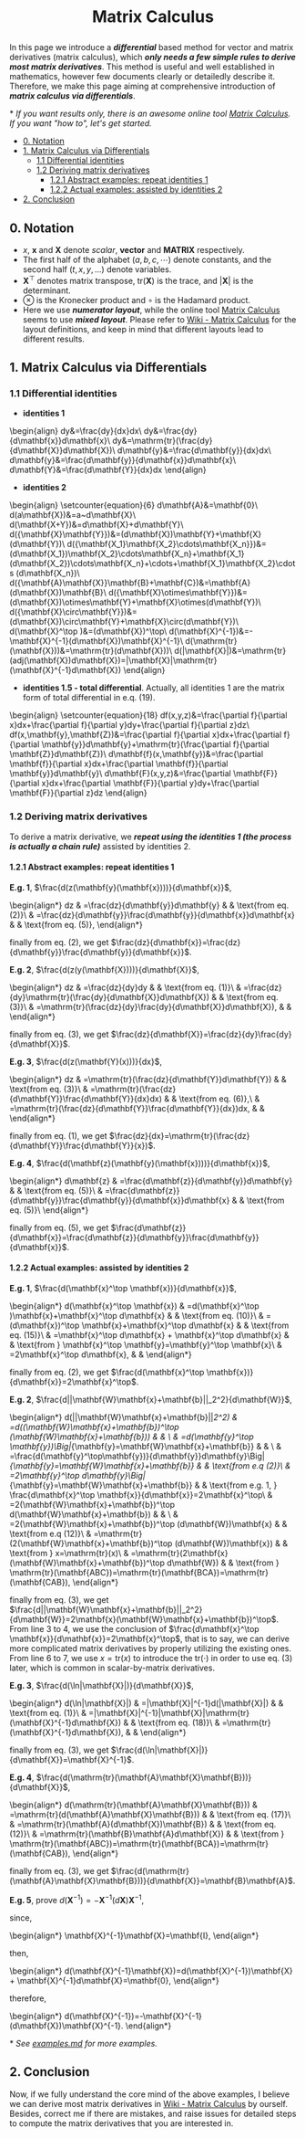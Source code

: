 <h1> <p align="center"> Matrix Calculus </p> </h1>

In this page we introduce a ***differential*** based method for vector and matrix derivatives (matrix calculus), which ***only needs a few simple rules to derive most matrix derivatives***. This method is useful and well established in mathematics, however few documents clearly or detailedly describe it. Therefore, we make this page aiming at comprehensive introduction of ***matrix calculus via differentials***.

\* *If you want results only, there is an awesome online tool [Matrix Calculus](http://www.matrixcalculus.org/). If you want "how to", let's get started.*

<!-- MarkdownTOC -->

- [0. Notation](#0-notation)
- [1. Matrix Calculus via Differentials](#1-matrix-calculus-via-differentials)
    * [1.1 Differential identities](#11-differential-identities)
    * [1.2 Deriving matrix derivatives](#12-deriving-matrix-derivatives)
        + [1.2.1 Abstract examples: repeat identities 1](#121-abstract-examples-repeat-identities-1)
        + [1.2.2 Actual examples: assisted by identities 2](#122-actual-examples-assisted-by-identities-2)
- [2. Conclusion](#2-conclusion)

<!-- /MarkdownTOC -->


## 0. Notation

- $x$, $\mathbf{x}$ and $\mathbf{X}$ denote $scalar$, $\mathbf{vector}$ and $\mathbf{MATRIX}$ respectively.
- The first half of the alphabet $(a, b, c, \cdots)$ denote constants, and the second half $(t, x, y, …)$ denote variables.
- $\mathbf{X}^\top$ denotes matrix transpose, $\mathrm{tr}(\mathbf{X})$ is the trace, and  $|\mathbf{X}|$ is the determinant.
- $\otimes$ is the Kronecker product and $\circ$ is the Hadamard product.
- Here we use ***numerator layout***, while the online tool [Matrix Calculus](http://www.matrixcalculus.org/) seems to use ***mixed layout***. Please refer to [Wiki - Matrix Calculus](https://en.wikipedia.org/wiki/Matrix_calculus) for the layout definitions, and keep in mind that different layouts lead to different results.

## 1. Matrix Calculus via Differentials

### 1.1 Differential identities

- **identities 1**

\begin{align}
dy&=\frac{dy}{dx}dx\\
dy&=\frac{dy}{d\mathbf{x}}d\mathbf{x}\\
dy&=\mathrm{tr}(\frac{dy}{d\mathbf{X}}d\mathbf{X})\\
d\mathbf{y}&=\frac{d\mathbf{y}}{dx}dx\\
d\mathbf{y}&=\frac{d\mathbf{y}}{d\mathbf{x}}d\mathbf{x}\\
d\mathbf{Y}&=\frac{d\mathbf{Y}}{dx}dx
\end{align}

- **identities 2**

\begin{align}
\setcounter{equation}{6}
d\mathbf{A}&=\mathbf{0}\\
d(a\mathbf{X})&=a~d\mathbf{X}\\
d(\mathbf{X+Y})&=d\mathbf{X}+d\mathbf{Y}\\
d({\mathbf{X}\mathbf{Y}})&=(d\mathbf{X})\mathbf{Y}+\mathbf{X}(d\mathbf{Y})\\
d({\mathbf{X_1}\mathbf{X_2}\cdots\mathbf{X_n}})&=(d\mathbf{X_1})\mathbf{X_2}\cdots\mathbf{X_n}+\mathbf{X_1}(d\mathbf{X_2})\cdots\mathbf{X_n}+\cdots+\mathbf{X_1}\mathbf{X_2}\cdots (d\mathbf{X_n})\\
d({\mathbf{A}\mathbf{X}}\mathbf{B}+\mathbf{C})&=\mathbf{A}(d\mathbf{X})\mathbf{B}\\
d({\mathbf{X}\otimes\mathbf{Y}})&=(d\mathbf{X})\otimes\mathbf{Y}+\mathbf{X}\otimes(d\mathbf{Y})\\
d({\mathbf{X}\circ\mathbf{Y}})&=(d\mathbf{X})\circ\mathbf{Y}+\mathbf{X}\circ(d\mathbf{Y})\\
d(\mathbf{X}^\top )&=(d\mathbf{X})^\top\\
d(\mathbf{X}^{-1})&=-\mathbf{X}^{-1}(d\mathbf{X})\mathbf{X}^{-1}\\
d(\mathrm{tr}(\mathbf{X}))&=\mathrm{tr}(d\mathbf{X}))\\
d(|\mathbf{X}|)&=\mathrm{tr}(adj(\mathbf{X})d\mathbf{X})=|\mathbf{X}|\mathrm{tr}(\mathbf{X}^{-1}d\mathbf{X})
\end{align}

- **identities 1.5 - total differential**. Actually, all identities 1 are the matrix form of total differential in e.q. (19).

\begin{align}
\setcounter{equation}{18}
df(x,y,z)&=\frac{\partial f}{\partial x}dx+\frac{\partial f}{\partial y}dy+\frac{\partial f}{\partial z}dz\\
df(x,\mathbf{y},\mathbf{Z})&=\frac{\partial f}{\partial x}dx+\frac{\partial f}{\partial \mathbf{y}}d\mathbf{y}+\mathrm{tr}(\frac{\partial f}{\partial \mathbf{Z}}d\mathbf{Z})\\
d\mathbf{f}(x,\mathbf{y})&=\frac{\partial \mathbf{f}}{\partial x}dx+\frac{\partial \mathbf{f}}{\partial \mathbf{y}}d\mathbf{y}\\
d\mathbf{F}(x,y,z)&=\frac{\partial \mathbf{F}}{\partial x}dx+\frac{\partial \mathbf{F}}{\partial y}dy+\frac{\partial \mathbf{F}}{\partial z}dz
\end{align}

### 1.2 Deriving matrix derivatives

To derive a matrix derivative, we ***repeat using the identities 1 (the process is actually a chain rule)*** assisted by identities 2.

#### 1.2.1 Abstract examples: repeat identities 1

**E.g. 1**, $\frac{d(z(\mathbf{y}(\mathbf{x})))}{d\mathbf{x}}$,

\begin{align*}
dz & =\frac{dz}{d\mathbf{y}}d\mathbf{y}                                & & \text{from eq. (2)}\\
   & =\frac{dz}{d\mathbf{y}}\frac{d\mathbf{y}}{d\mathbf{x}}d\mathbf{x} & & \text{from eq. (5)},
\end{align*}

finally from eq. (2), we get $\frac{dz}{d\mathbf{x}}=\frac{dz}{d\mathbf{y}}\frac{d\mathbf{y}}{d\mathbf{x}}$.

**E.g. 2**, $\frac{d(z(y(\mathbf{X})))}{d\mathbf{X}}$,

\begin{align*}
dz & =\frac{dz}{dy}dy                                              & & \text{from eq. (1)}\\
   & =\frac{dz}{dy}\mathrm{tr}(\frac{dy}{d\mathbf{X}}d\mathbf{X})  & & \text{from eq. (3)}\\
   & =\mathrm{tr}(\frac{dz}{dy}\frac{dy}{d\mathbf{X}}d\mathbf{X}), & &
\end{align*}

finally from eq. (3), we get $\frac{dz}{d\mathbf{X}}=\frac{dz}{dy}\frac{dy}{d\mathbf{X}}$.

**E.g. 3**, $\frac{d(z(\mathbf{Y}(x)))}{dx}$,

\begin{align*}
dz & =\mathrm{tr}(\frac{dz}{d\mathbf{Y}}d\mathbf{Y})               & & \text{from eq. (3)}\\
   & =\mathrm{tr}(\frac{dz}{d\mathbf{Y}}\frac{d\mathbf{Y}}{dx}dx)  & & \text{from eq. (6)},\\
   & =\mathrm{tr}(\frac{dz}{d\mathbf{Y}}\frac{d\mathbf{Y}}{dx})dx, & &
\end{align*}

finally from eq. (1), we get $\frac{dz}{dx}=\mathrm{tr}(\frac{dz}{d\mathbf{Y}}\frac{d\mathbf{Y}}{x})$.

**E.g. 4**, $\frac{d(\mathbf{z}(\mathbf{y}(\mathbf{x})))}{d\mathbf{x}}$,

\begin{align*}
d\mathbf{z} & =\frac{d\mathbf{z}}{d\mathbf{y}}d\mathbf{y}                                & & \text{from eq. (5)}\\
            & =\frac{d\mathbf{z}}{d\mathbf{y}}\frac{d\mathbf{y}}{d\mathbf{x}}d\mathbf{x} & & \text{from eq. (5)}\\
\end{align*}

finally from eq. (5), we get $\frac{d\mathbf{z}}{d\mathbf{x}}=\frac{d\mathbf{z}}{d\mathbf{y}}\frac{d\mathbf{y}}{d\mathbf{x}}$.

#### 1.2.2 Actual examples: assisted by identities 2

**E.g. 1**, $\frac{d(\mathbf{x}^\top \mathbf{x})}{d\mathbf{x}}$,

\begin{align*}
d(\mathbf{x}^\top \mathbf{x}) & =d(\mathbf{x}^\top )\mathbf{x}+\mathbf{x}^\top d\mathbf{x} & & \text{from eq. (10)}\\
                              & =(d\mathbf{x})^\top \mathbf{x}+\mathbf{x}^\top d\mathbf{x} & & \text{from eq. (15)}\\
                              & =\mathbf{x}^\top d\mathbf{x} + \mathbf{x}^\top d\mathbf{x} & & \text{from } \mathbf{x}^\top \mathbf{y}=\mathbf{y}^\top \mathbf{x}\\
                              & =2\mathbf{x}^\top d\mathbf{x},                             & &
\end{align*}

finally from eq. (2), we get $\frac{d(\mathbf{x}^\top \mathbf{x})}{d\mathbf{x}}=2\mathbf{x}^\top$.

**E.g. 2**, $\frac{d||\mathbf{W}\mathbf{x}+\mathbf{b}||_2^2}{d\mathbf{W}}$,

\begin{align*}
d(||\mathbf{W}\mathbf{x}+\mathbf{b}||_2^2) & =d((\mathbf{W}\mathbf{x}+\mathbf{b})^\top (\mathbf{W}\mathbf{x}+\mathbf{b}))                                   & & \\
                                           & =d(\mathbf{y}^\top \mathbf{y})\Big|_{\mathbf{y}=\mathbf{W}\mathbf{x}+\mathbf{b}}                               & & \\
                                           & =\frac{d(\mathbf{y}^\top\mathbf{y})}{d\mathbf{y}}d\mathbf{y}\Big|_{\mathbf{y}=\mathbf{W}\mathbf{x}+\mathbf{b}} & & \text{from e.q (2)}\\
                                           & =2\mathbf{y}^\top d\mathbf{y}\Big|_{\mathbf{y}=\mathbf{W}\mathbf{x}+\mathbf{b}}                                & & \text{from e.g. 1, } \frac{d\mathbf{x}^\top \mathbf{x}}{d\mathbf{x}}=2\mathbf{x}^\top\\
                                           & =2(\mathbf{W}\mathbf{x}+\mathbf{b})^\top d(\mathbf{W}\mathbf{x}+\mathbf{b})                                    & & \\
                                           & =2(\mathbf{W}\mathbf{x}+\mathbf{b})^\top (d\mathbf{W})\mathbf{x}                                               & & \text{from e.q (12)}\\
                                           & =\mathrm{tr}(2(\mathbf{W}\mathbf{x}+\mathbf{b})^\top (d\mathbf{W})\mathbf{x})                                  & & \text{from } x=\mathrm{tr}(x)\\
                                           & =\mathrm{tr}(2\mathbf{x}(\mathbf{W}\mathbf{x}+\mathbf{b})^\top d\mathbf{W})                                    & & \text{from } \mathrm{tr}(\mathbf{ABC})=\mathrm{tr}(\mathbf{BCA})=\mathrm{tr}(\mathbf{CAB}),
\end{align*}

finally from eq. (3), we get $\frac{d||\mathbf{W}\mathbf{x}+\mathbf{b}||_2^2}{d\mathbf{W}}=2\mathbf{x}(\mathbf{W}\mathbf{x}+\mathbf{b})^\top$. From line 3 to 4, we use the conclusion of $\frac{d\mathbf{x}^\top \mathbf{x}}{d\mathbf{x}}=2\mathbf{x}^\top$, that is to say, we can derive more complicated  matrix derivatives by properly utilizing the existing ones. From line 6 to 7, we use $x=\mathrm{tr}(x)$ to introduce the $\mathrm{tr(\cdot)}$ in order to use eq. (3) later, which is common in scalar-by-matrix derivatives.

**E.g. 3**, $\frac{d(\ln|\mathbf{X}|)}{d\mathbf{X}}$,

\begin{align*}
d(\ln|\mathbf{X}|) & =|\mathbf{X}|^{-1}d(|\mathbf{X}|)                                     & & \text{from eq. (1)}\\
                   & =|\mathbf{X}|^{-1}|\mathbf{X}|\mathrm{tr}(\mathbf{X}^{-1}d\mathbf{X}) & & \text{from eq. (18)}\\
                   & =\mathrm{tr}(\mathbf{X}^{-1}d\mathbf{X}),                             & &
\end{align*}

finally from eq. (3), we get $\frac{d(\ln|\mathbf{X}|)}{d\mathbf{X}}=\mathbf{X}^{-1}$.

**E.g. 4**, $\frac{d(\mathrm{tr}(\mathbf{A}\mathbf{X}\mathbf{B}))}{d\mathbf{X}}$,

\begin{align*}
d(\mathrm{tr}(\mathbf{A}\mathbf{X}\mathbf{B})) & =\mathrm{tr}(d(\mathbf{A}\mathbf{X}\mathbf{B})) & & \text{from eq. (17)}\\
                                               & =\mathrm{tr}(\mathbf{A}(d\mathbf{X})\mathbf{B}) & & \text{from eq. (12)}\\
                                               & =\mathrm{tr}(\mathbf{B}\mathbf{A}d\mathbf{X})   & & \text{from } \mathrm{tr}(\mathbf{ABC})=\mathrm{tr}(\mathbf{BCA})=\mathrm{tr}(\mathbf{CAB}),
\end{align*}

finally from eq. (3), we get $\frac{d(\mathrm{tr}(\mathbf{A}\mathbf{X}\mathbf{B}))}{d\mathbf{X}}=\mathbf{B}\mathbf{A}$.

**E.g. 5**, prove $d(\mathbf{X}^{-1})=-\mathbf{X}^{-1}(d\mathbf{X})\mathbf{X}^{-1}$,

since,

\begin{align*}
\mathbf{X}^{-1}\mathbf{X}=\mathbf{I},
\end{align*}

then,

\begin{align*}
d(\mathbf{X}^{-1}\mathbf{X})=d(\mathbf{X}^{-1})\mathbf{X} + \mathbf{X}^{-1}d\mathbf{X}=\mathbf{0},
\end{align*}

therefore,

\begin{align*}
d(\mathbf{X}^{-1})=-\mathbf{X}^{-1}(d\mathbf{X})\mathbf{X}^{-1}.
\end{align*}

\* *See [examples.md](./examples.md) for more examples.*


## 2. Conclusion
Now, if we fully understand the core mind of the above examples, I believe we can derive most matrix derivatives in [Wiki - Matrix Calculus](https://en.wikipedia.org/wiki/Matrix_calculus) by ourself. Besides, correct me if there are mistakes, and raise issues for detailed steps to compute the matrix derivatives that you are interested in.

